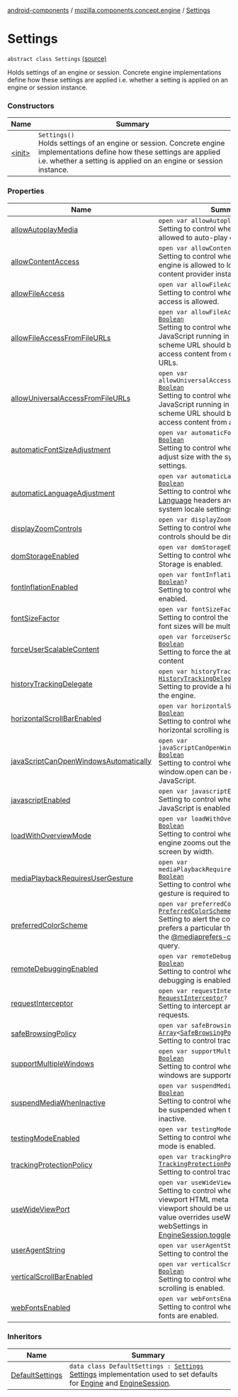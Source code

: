 [android-components](../../index.md) / [mozilla.components.concept.engine](../index.md) / [Settings](./index.md)

# Settings

`abstract class Settings` [(source)](https://github.com/mozilla-mobile/android-components/blob/master/components/concept/engine/src/main/java/mozilla/components/concept/engine/Settings.kt#L20)

Holds settings of an engine or session. Concrete engine
implementations define how these settings are applied i.e.
whether a setting is applied on an engine or session instance.

### Constructors

| Name | Summary |
|---|---|
| [&lt;init&gt;](-init-.md) | `Settings()`<br>Holds settings of an engine or session. Concrete engine implementations define how these settings are applied i.e. whether a setting is applied on an engine or session instance. |

### Properties

| Name | Summary |
|---|---|
| [allowAutoplayMedia](allow-autoplay-media.md) | `open var allowAutoplayMedia: `[`Boolean`](https://kotlinlang.org/api/latest/jvm/stdlib/kotlin/-boolean/index.html)<br>Setting to control whether media is allowed to auto-play on page load. |
| [allowContentAccess](allow-content-access.md) | `open var allowContentAccess: `[`Boolean`](https://kotlinlang.org/api/latest/jvm/stdlib/kotlin/-boolean/index.html)<br>Setting to control whether or not the engine is allowed to load content from a content provider installed in the system. |
| [allowFileAccess](allow-file-access.md) | `open var allowFileAccess: `[`Boolean`](https://kotlinlang.org/api/latest/jvm/stdlib/kotlin/-boolean/index.html)<br>Setting to control whether or not file access is allowed. |
| [allowFileAccessFromFileURLs](allow-file-access-from-file-u-r-ls.md) | `open var allowFileAccessFromFileURLs: `[`Boolean`](https://kotlinlang.org/api/latest/jvm/stdlib/kotlin/-boolean/index.html)<br>Setting to control whether or not JavaScript running in the context of a file scheme URL should be allowed to access content from other file scheme URLs. |
| [allowUniversalAccessFromFileURLs](allow-universal-access-from-file-u-r-ls.md) | `open var allowUniversalAccessFromFileURLs: `[`Boolean`](https://kotlinlang.org/api/latest/jvm/stdlib/kotlin/-boolean/index.html)<br>Setting to control whether or not JavaScript running in the context of a file scheme URL should be allowed to access content from any origin. |
| [automaticFontSizeAdjustment](automatic-font-size-adjustment.md) | `open var automaticFontSizeAdjustment: `[`Boolean`](https://kotlinlang.org/api/latest/jvm/stdlib/kotlin/-boolean/index.html)<br>Setting to control whether the fonts adjust size with the system accessibility settings. |
| [automaticLanguageAdjustment](automatic-language-adjustment.md) | `open var automaticLanguageAdjustment: `[`Boolean`](https://kotlinlang.org/api/latest/jvm/stdlib/kotlin/-boolean/index.html)<br>Setting to control whether the [Accept-Language](#) headers are altered with system locale settings. |
| [displayZoomControls](display-zoom-controls.md) | `open var displayZoomControls: `[`Boolean`](https://kotlinlang.org/api/latest/jvm/stdlib/kotlin/-boolean/index.html)<br>Setting to control whether or not zoom controls should be displayed. |
| [domStorageEnabled](dom-storage-enabled.md) | `open var domStorageEnabled: `[`Boolean`](https://kotlinlang.org/api/latest/jvm/stdlib/kotlin/-boolean/index.html)<br>Setting to control whether or not DOM Storage is enabled. |
| [fontInflationEnabled](font-inflation-enabled.md) | `open var fontInflationEnabled: `[`Boolean`](https://kotlinlang.org/api/latest/jvm/stdlib/kotlin/-boolean/index.html)`?`<br>Setting to control whether font inflation is enabled. |
| [fontSizeFactor](font-size-factor.md) | `open var fontSizeFactor: `[`Float`](https://kotlinlang.org/api/latest/jvm/stdlib/kotlin/-float/index.html)`?`<br>Setting to control the font size factor. All font sizes will be multiplied by this factor. |
| [forceUserScalableContent](force-user-scalable-content.md) | `open var forceUserScalableContent: `[`Boolean`](https://kotlinlang.org/api/latest/jvm/stdlib/kotlin/-boolean/index.html)<br>Setting to force the ability to scale the content |
| [historyTrackingDelegate](history-tracking-delegate.md) | `open var historyTrackingDelegate: `[`HistoryTrackingDelegate`](../../mozilla.components.concept.engine.history/-history-tracking-delegate/index.md)`?`<br>Setting to provide a history delegate to the engine. |
| [horizontalScrollBarEnabled](horizontal-scroll-bar-enabled.md) | `open var horizontalScrollBarEnabled: `[`Boolean`](https://kotlinlang.org/api/latest/jvm/stdlib/kotlin/-boolean/index.html)<br>Setting to control whether or not horizontal scrolling is enabled. |
| [javaScriptCanOpenWindowsAutomatically](java-script-can-open-windows-automatically.md) | `open var javaScriptCanOpenWindowsAutomatically: `[`Boolean`](https://kotlinlang.org/api/latest/jvm/stdlib/kotlin/-boolean/index.html)<br>Setting to control whether or not window.open can be called from JavaScript. |
| [javascriptEnabled](javascript-enabled.md) | `open var javascriptEnabled: `[`Boolean`](https://kotlinlang.org/api/latest/jvm/stdlib/kotlin/-boolean/index.html)<br>Setting to control whether or not JavaScript is enabled. |
| [loadWithOverviewMode](load-with-overview-mode.md) | `open var loadWithOverviewMode: `[`Boolean`](https://kotlinlang.org/api/latest/jvm/stdlib/kotlin/-boolean/index.html)<br>Setting to control whether or not the engine zooms out the content to fit on screen by width. |
| [mediaPlaybackRequiresUserGesture](media-playback-requires-user-gesture.md) | `open var mediaPlaybackRequiresUserGesture: `[`Boolean`](https://kotlinlang.org/api/latest/jvm/stdlib/kotlin/-boolean/index.html)<br>Setting to control whether or not a user gesture is required to play media. |
| [preferredColorScheme](preferred-color-scheme.md) | `open var preferredColorScheme: `[`PreferredColorScheme`](../../mozilla.components.concept.engine.mediaquery/-preferred-color-scheme/index.md)<br>Setting to alert the content that the user prefers a particular theme. This affects the [@mediaprefers-color-scheme](#) query. |
| [remoteDebuggingEnabled](remote-debugging-enabled.md) | `open var remoteDebuggingEnabled: `[`Boolean`](https://kotlinlang.org/api/latest/jvm/stdlib/kotlin/-boolean/index.html)<br>Setting to control whether or not remote debugging is enabled. |
| [requestInterceptor](request-interceptor.md) | `open var requestInterceptor: `[`RequestInterceptor`](../../mozilla.components.concept.engine.request/-request-interceptor/index.md)`?`<br>Setting to intercept and override requests. |
| [safeBrowsingPolicy](safe-browsing-policy.md) | `open var safeBrowsingPolicy: `[`Array`](https://kotlinlang.org/api/latest/jvm/stdlib/kotlin/-array/index.html)`<`[`SafeBrowsingPolicy`](../-engine-session/-safe-browsing-policy/index.md)`>`<br>Setting to control tracking protection. |
| [supportMultipleWindows](support-multiple-windows.md) | `open var supportMultipleWindows: `[`Boolean`](https://kotlinlang.org/api/latest/jvm/stdlib/kotlin/-boolean/index.html)<br>Setting to control whether or not multiple windows are supported. |
| [suspendMediaWhenInactive](suspend-media-when-inactive.md) | `open var suspendMediaWhenInactive: `[`Boolean`](https://kotlinlang.org/api/latest/jvm/stdlib/kotlin/-boolean/index.html)<br>Setting to control whether media should be suspended when the session is inactive. |
| [testingModeEnabled](testing-mode-enabled.md) | `open var testingModeEnabled: `[`Boolean`](https://kotlinlang.org/api/latest/jvm/stdlib/kotlin/-boolean/index.html)<br>Setting to control whether or not testing mode is enabled. |
| [trackingProtectionPolicy](tracking-protection-policy.md) | `open var trackingProtectionPolicy: `[`TrackingProtectionPolicy`](../-engine-session/-tracking-protection-policy/index.md)`?`<br>Setting to control tracking protection. |
| [useWideViewPort](use-wide-view-port.md) | `open var useWideViewPort: `[`Boolean`](https://kotlinlang.org/api/latest/jvm/stdlib/kotlin/-boolean/index.html)`?`<br>Setting to control whether to support the viewport HTML meta tag or if a wide viewport should be used. If not null, this value overrides useWideViePort webSettings in [EngineSession.toggleDesktopMode](../-engine-session/toggle-desktop-mode.md). |
| [userAgentString](user-agent-string.md) | `open var userAgentString: `[`String`](https://kotlinlang.org/api/latest/jvm/stdlib/kotlin/-string/index.html)`?`<br>Setting to control the user agent string. |
| [verticalScrollBarEnabled](vertical-scroll-bar-enabled.md) | `open var verticalScrollBarEnabled: `[`Boolean`](https://kotlinlang.org/api/latest/jvm/stdlib/kotlin/-boolean/index.html)<br>Setting to control whether or not vertical scrolling is enabled. |
| [webFontsEnabled](web-fonts-enabled.md) | `open var webFontsEnabled: `[`Boolean`](https://kotlinlang.org/api/latest/jvm/stdlib/kotlin/-boolean/index.html)<br>Setting to control whether or not Web fonts are enabled. |

### Inheritors

| Name | Summary |
|---|---|
| [DefaultSettings](../-default-settings/index.md) | `data class DefaultSettings : `[`Settings`](./index.md)<br>[Settings](./index.md) implementation used to set defaults for [Engine](../-engine/index.md) and [EngineSession](../-engine-session/index.md). |
